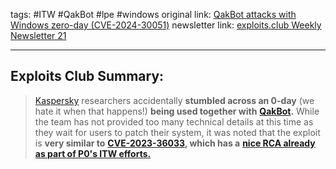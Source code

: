 tags: #ITW #QakBot #lpe #windows
original link: [QakBot attacks with Windows zero-day (CVE-2024-30051)](https://securelist.com/cve-2024-30051/112618/?ref=blog.exploits.club) 
newsletter link: [exploits.club Weekly Newsletter 21](https://blog.exploits.club/exploits-club-weekly-newsletter-21/)

---
## Exploits Club Summary:
> [Kaspersky](https://blog.exploits.club/exploits-club-weekly-newsletter-21/kaspersky.com) researchers accidentally **stumbled across an 0-day** (we hate it when that happens!) **being used together with** [**QakBot**](https://www.blackberry.com/us/en/solutions/endpoint-security/ransomware-protection/qakbot?ref=blog.exploits.club)**.** While the team has not provided too many technical details at this time as they wait for users to patch their system, it was noted that the exploit is **very similar to** [**CVE-2023-36033**](https://msrc.microsoft.com/update-guide/en-US/advisory/CVE-2023-36033?ref=blog.exploits.club)**, which has a** [**nice RCA already as part of P0's ITW efforts.**](https://googleprojectzero.github.io/0days-in-the-wild/0day-RCAs/2023/CVE-2023-36033.html?ref=blog.exploits.club) 